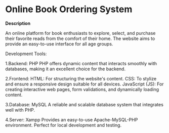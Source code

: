 # Online Book Ordering System 

**Description**

An online platform for book enthusiasts to explore, select, and purchase their favorite reads from the comfort of their home. The website aims to provide an easy-to-use interface for all age groups.

Development Tools:

1.Backend: PHP
PHP offers dynamic content that interacts smoothly with databases, making it an excellent choice for the backend.

2.Frontend:
HTML: For structuring the website's content.
CSS: To stylize and ensure a responsive design suitable for all devices.
JavaScript (JS): For creating interactive web pages, form validations, and dynamically loading content.

3.Database: MySQL
A reliable and scalable database system that integrates well with PHP.

4.Server: Xampp
Provides an easy-to-use Apache-MySQL-PHP environment. Perfect for local development and testing.
